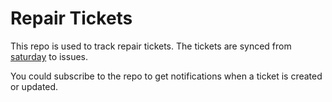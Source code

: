 # Repair Tickets

This repo is used to track repair tickets. The tickets are synced from [saturday](https://github.com/nbtca/saturday) to issues.

You could subscribe to the repo to get notifications when a ticket is created or updated.